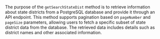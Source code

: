 The purpose of the `getSearchStateDist` method is to retrieve information about state districts from a PostgreSQL database and provide it through an API endpoint. This method supports pagination based on `pageNumber` and `pageSize` parameters, allowing users to fetch a specific subset of state district data from the database. The retrieved data includes details such as district names and other associated information.


 
